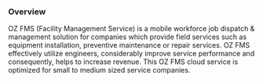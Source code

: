 ### Overview

OZ FMS \(Facility Management Service\) is a mobile workforce job dispatch & management solution for companies which provide field services such as equipment installation, preventive maintenance or repair services. OZ FMS effectively utilize engineers, considerably improve service performance and consequently, helps to increase revenue. This OZ FMS cloud service is optimized for small to medium sized service companies.

